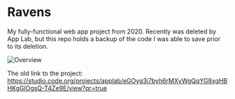 # Ravens
My fully-functional web app project from 2020. Recently was deleted by App Lab, but this repo holds a backup of the code I was able to save prior to its deletion.

![Overview](./RavensByAlisonSoong.png)


The old link to the project: https://studio.code.org/projects/applab/eGOyg3i7byh6rMXyWgQqYG8xgHBHKgGlOgsQ-T4Ze9E/view?qr=true
